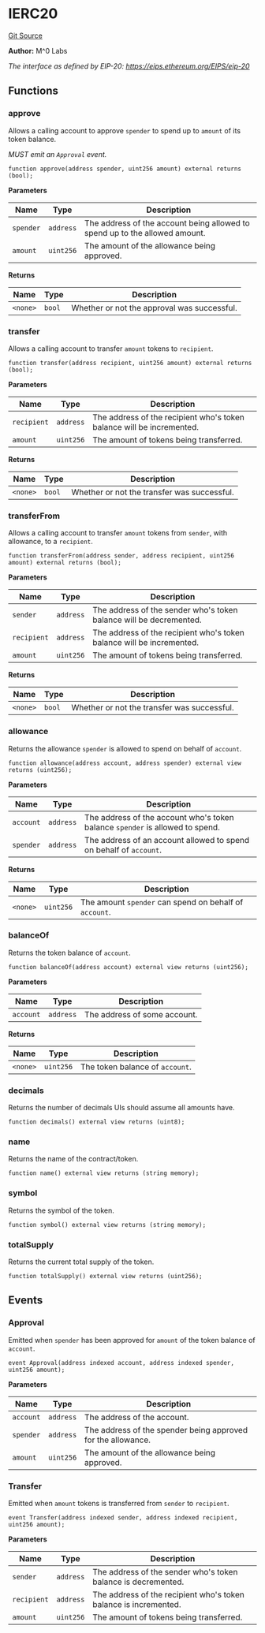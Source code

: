 # IERC20
[Git Source](https://github.com/MZero-Labs/common/blob/9da96e78d24aadd41ee6f776b7b028203782b632/src/interfaces/IERC20.sol)

**Author:**
M^0 Labs

*The interface as defined by EIP-20: https://eips.ethereum.org/EIPS/eip-20*


## Functions
### approve

Allows a calling account to approve `spender` to spend up to `amount` of its token balance.

*MUST emit an `Approval` event.*


```solidity
function approve(address spender, uint256 amount) external returns (bool);
```
**Parameters**

|Name|Type|Description|
|----|----|-----------|
|`spender`|`address`|The address of the account being allowed to spend up to the allowed amount.|
|`amount`|`uint256`| The amount of the allowance being approved.|

**Returns**

|Name|Type|Description|
|----|----|-----------|
|`<none>`|`bool`|Whether or not the approval was successful.|


### transfer

Allows a calling account to transfer `amount` tokens to `recipient`.


```solidity
function transfer(address recipient, uint256 amount) external returns (bool);
```
**Parameters**

|Name|Type|Description|
|----|----|-----------|
|`recipient`|`address`|The address of the recipient who's token balance will be incremented.|
|`amount`|`uint256`|   The amount of tokens being transferred.|

**Returns**

|Name|Type|Description|
|----|----|-----------|
|`<none>`|`bool`|Whether or not the transfer was successful.|


### transferFrom

Allows a calling account to transfer `amount` tokens from `sender`, with allowance, to a `recipient`.


```solidity
function transferFrom(address sender, address recipient, uint256 amount) external returns (bool);
```
**Parameters**

|Name|Type|Description|
|----|----|-----------|
|`sender`|`address`|   The address of the sender who's token balance will be decremented.|
|`recipient`|`address`|The address of the recipient who's token balance will be incremented.|
|`amount`|`uint256`|   The amount of tokens being transferred.|

**Returns**

|Name|Type|Description|
|----|----|-----------|
|`<none>`|`bool`|Whether or not the transfer was successful.|


### allowance

Returns the allowance `spender` is allowed to spend on behalf of `account`.


```solidity
function allowance(address account, address spender) external view returns (uint256);
```
**Parameters**

|Name|Type|Description|
|----|----|-----------|
|`account`|`address`|The address of the account who's token balance `spender` is allowed to spend.|
|`spender`|`address`|The address of an account allowed to spend on behalf of `account`.|

**Returns**

|Name|Type|Description|
|----|----|-----------|
|`<none>`|`uint256`|The amount `spender` can spend on behalf of `account`.|


### balanceOf

Returns the token balance of `account`.


```solidity
function balanceOf(address account) external view returns (uint256);
```
**Parameters**

|Name|Type|Description|
|----|----|-----------|
|`account`|`address`|The address of some account.|

**Returns**

|Name|Type|Description|
|----|----|-----------|
|`<none>`|`uint256`|The token balance of `account`.|


### decimals

Returns the number of decimals UIs should assume all amounts have.


```solidity
function decimals() external view returns (uint8);
```

### name

Returns the name of the contract/token.


```solidity
function name() external view returns (string memory);
```

### symbol

Returns the symbol of the token.


```solidity
function symbol() external view returns (string memory);
```

### totalSupply

Returns the current total supply of the token.


```solidity
function totalSupply() external view returns (uint256);
```

## Events
### Approval
Emitted when `spender` has been approved for `amount` of the token balance of `account`.


```solidity
event Approval(address indexed account, address indexed spender, uint256 amount);
```

**Parameters**

|Name|Type|Description|
|----|----|-----------|
|`account`|`address`|The address of the account.|
|`spender`|`address`|The address of the spender being approved for the allowance.|
|`amount`|`uint256`| The amount of the allowance being approved.|

### Transfer
Emitted when `amount` tokens is transferred from `sender` to `recipient`.


```solidity
event Transfer(address indexed sender, address indexed recipient, uint256 amount);
```

**Parameters**

|Name|Type|Description|
|----|----|-----------|
|`sender`|`address`|   The address of the sender who's token balance is decremented.|
|`recipient`|`address`|The address of the recipient who's token balance is incremented.|
|`amount`|`uint256`|   The amount of tokens being transferred.|

